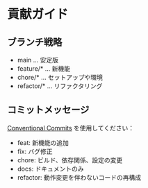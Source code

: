 # 貢献ガイド

## ブランチ戦略
- main … 安定版
- feature/* … 新機能
- chore/* … セットアップや環境
- refactor/* … リファクタリング

## コミットメッセージ
[Conventional Commits](https://www.conventionalcommits.org/) を使用してください：
- feat: 新機能の追加
- fix: バグ修正
- chore: ビルド、依存関係、設定の変更
- docs: ドキュメントのみ
- refactor: 動作変更を伴わないコードの再構成